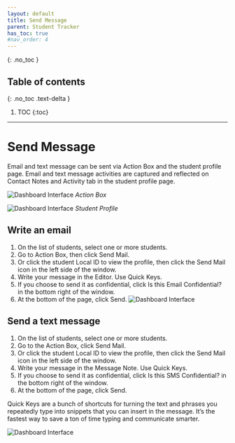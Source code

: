 ```yaml
---
layout: default
title: Send Message
parent: Student Tracker
has_toc: true
#nav_order: 4
---
```


{: .no_toc }

## Table of contents
{: .no_toc .text-delta }

1. TOC
{:toc}

---

# Send Message
Email and text message can be sent via Action Box and the student profile page. Email and text message activities are captured and reflected on Contact Notes and Activity tab in the student profile page.

<!--- ![Dashboard Interface]({{site.baseurl}}/assets/images/student.actionbox-send.png) --->
![Dashboard Interface]({{site.baseurl}}/assets/images/student.actionbox.png)
*Action Box*

![Dashboard Interface]({{site.baseurl}}/assets/images/student.profile-send-message.png)
*Student Profile*
## Write an email
1. On the list of students, select one or more students.
2. Go to Action Box, then click Send Mail.
3. Or click the student Local ID to view the profile, then click the Send Mail icon in the left side of the window.
4. Write your message in the Editor. Use Quick Keys.
5. If you choose to send it as confidential, click Is this Email Confidential? in the bottom right of the window.
6. At the bottom of the page, click Send.
![Dashboard Interface]({{site.baseurl}}/assets/images/student.actionbox-send-email-form.png)


## Send a text message
1. On the list of students, select one or more students.
2. Go to the Action Box, click Send Mail.
3. Or click the student Local ID to view the profile, then click the Send Mail icon in the left side of the window.
4. Write your message in the Message Note. Use Quick Keys.
5. If you choose to send it as confidential, click Is this SMS Confidential? in the bottom right of the window.
6. At the bottom of the page, click Send.

Quick Keys are a bunch of shortcuts for turning the text and phrases you repeatedly type into snippets that you can insert in the message. It’s the fastest way to save a ton of time typing and communicate smarter.

<!--- ![Dashboard Interface]({{site.baseurl}}/assets/images/student.actionbox-send.png "Action Box")--->

<!---![Dashboard Interface]({{site.baseurl}}/assets/images/student.actionbox-send-sms.png "Action Box")--->

<!---![Dashboard Interface]({{site.baseurl}}/assets/images/student.student-profile-send-sms.png "Action Box")--->

![Dashboard Interface]({{site.baseurl}}/assets/images/student.send-sms.png "Action Box")
